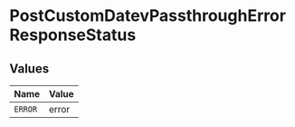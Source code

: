 # PostCustomDatevPassthroughErrorResponseStatus


## Values

| Name    | Value   |
| ------- | ------- |
| `ERROR` | error   |